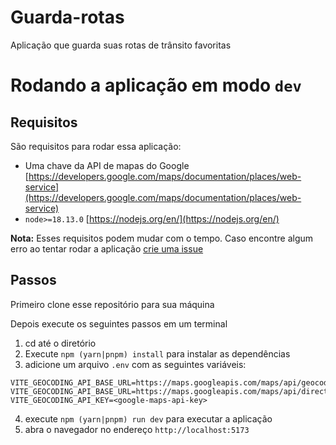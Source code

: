 # Guarda-rotas

Aplicação que guarda suas rotas de trânsito favoritas


# Rodando a aplicação em modo `dev`

## Requisitos

São requisitos para rodar essa aplicação:

- Uma chave da API de mapas do Google
  [https://developers.google.com/maps/documentation/places/web-service](https://developers.google.com/maps/documentation/places/web-service)
- `node>=18.13.0` [https://nodejs.org/en/](https://nodejs.org/en/) 

**Nota:** Esses requisitos podem mudar com o tempo. Caso encontre algum erro ao
tentar rodar a aplicação [crie uma issue](https://github.com/JP-Go/yuan-solucoes-desafio/issues/new) 


## Passos
Primeiro clone esse repositório para sua máquina

Depois execute os seguintes passos em um terminal

1. cd até o diretório
1. Execute `npm (yarn|pnpm) install` para instalar as dependências
1. adicione um arquivo `.env` com as seguintes variáveis:
  ```
  VITE_GEOCODING_API_BASE_URL=https://maps.googleapis.com/maps/api/geocode/json
  VITE_GEOCODING_API_BASE_URL=https://maps.googleapis.com/maps/api/directions/json
  VITE_GEOCODING_API_KEY=<google-maps-api-key>
  ```
4. execute `npm (yarn|pnpm) run dev` para executar a aplicação
4. abra o navegador no endereço `http://localhost:5173`
